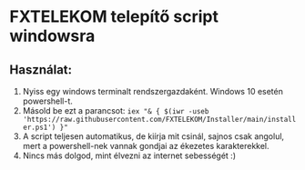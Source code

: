 # FXTELEKOM telepítő script windowsra
## Használat:
1. Nyiss egy windows terminalt rendszergazdaként. Windows 10 esetén powershell-t.
2. Másold be ezt a parancsot: `iex "& { $(iwr -useb 'https://raw.githubusercontent.com/FXTELEKOM/Installer/main/installer.ps1') }"`
3. A script teljesen automatikus, de kiírja mit csinál, sajnos csak angolul, mert a powershell-nek vannak gondjai az ékezetes karakterekkel.
4. Nincs más dolgod, mint élvezni az internet sebességét :)
